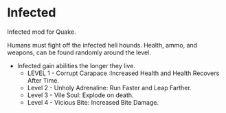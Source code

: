 # Infected
 Infected mod for Quake.

Humans must fight off the infected hell hounds. Health, ammo, and weapons, can be found randomly around the level.

- Infected gain abilities the longer they live.
	- LEVEL 1 - Corrupt Carapace :Increased Health and Health Recovers After Time.
	- Level 2 - Unholy Adrenaline: Run Faster and Leap Farther.
	- Level 3 - Vile Soul: Explode on death.
	- Level 4 - Vicious Bite: Increased Bite Damage.
